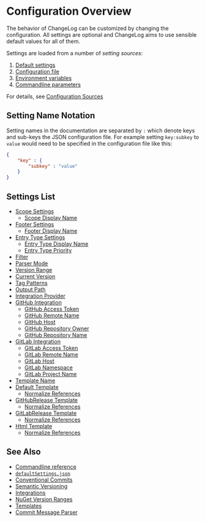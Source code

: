 # Configuration Overview

The behavior of ChangeLog can be customized by changing the configuration.
All settings are optional and ChangeLog aims to use sensible default values for all of them.

Settings are loaded from a number of *setting sources*:

1. [Default settings](./configuration/sources.md#default-settings)
2. [Configuration file](./configuration/sources.md#configuration-file)
3. [Environment variables](./configuration/sources.md#environment-variables)
4. [Commandline parameters](./configuration/sources.md#commandline-parameters)

For details, see [Configuration Sources](./configuration/sources.md)

## Setting Name Notation

Setting names in the documentation are separated by `:` which denote keys and sub-keys the JSON configuration file.
For example setting `key:subkey` to `value` would need to be specified in the configuration file like this:

```json
{
    "key" : {
        "subkey" : "value"
    }
}
```

## Settings List

- [Scope Settings](./configuration/settings/scopes.md)
  - [Scope Display Name](./configuration/settings/scopes.md#scope-display-name)
- [Footer Settings](./configuration/settings/footers.md)
  - [Footer Display Name](./configuration/settings/footers.md#footer-display-name)
- [Entry Type Settings](./configuration/settings/entry-types.md)
  - [Entry Type Display Name](./configuration/settings/entry-types.md#entry-type-display-name)
  - [Entry Type Priority](./configuration/settings/entry-types.md#entry-type-priority)
- [Filter](./configuration/settings/filter.md)
- [Parser Mode](./configuration/settings/parser-mode.md)
- [Version Range](./configuration/settings/version-range.md)
- [Current Version](./configuration/settings/current-version.md)
- [Tag Patterns](./configuration/settings/tag-patterns.md)
- [Output Path](./configuration/settings/output-path.md)
- [Integration Provider](./configuration/settings/integration-provider.md)
- [GitHub Integration](./configuration/settings/github-integration.md)
  - [GitHub Access Token](./configuration/settings/github-integration.md#github-access-token)
  - [GitHub Remote Name](./configuration/settings/github-integration.md#github-remote-name)
  - [GitHub Host](./configuration/settings/github-integration.md#github-host)
  - [GitHub Repository Owner](./configuration/settings/github-integration.md#github-repository-owner)
  - [GitHub Repository Name](./configuration/settings/github-integration.md#github-repository-name)
- [GitLab Integration](./configuration/settings/gitlab-integration.md)
  - [GitLab Access Token](./configuration/settings/gitlab-integration.md#gitlab-access-token)
  - [GitLab Remote Name](./configuration/settings/gitlab-integration.md#gitlab-remote-name)
  - [GitLab Host](./configuration/settings/gitlab-integration.md#gitlab-host)
  - [GitLab Namespace](./configuration/settings/gitlab-integration.md#gitlab-namespace)
  - [GitLab Project Name](./configuration/settings/gitlab-integration.md#gitlab-project-name)
- [Template Name](./configuration/settings/template-name.md)
- [Default Template](./configuration/settings/default-template.md)
  - [Normalize References](./configuration/settings/default-template.md#normalize-references)
- [GitHubRelease Template](./configuration/settings/githubrelease-template.md)
  - [Normalize References](./configuration/settings/githubrelease-template.md#normalize-references)
- [GitLabRelease Template](./configuration/settings/gitlabrelease-template.md)
  - [Normalize References](./configuration/settings/gitlabrelease-template.md#normalize-references)
- [Html Template](./configuration/settings/html-template.md)
  - [Normalize References](./configuration/settings/html-template.md#normalize-references)


## See Also

- [Commandline reference](./commandline-reference/index.md)
- [`defaultSettings.json`](../src/ChangeLog/configuration/defaultSettings.json)
- [Conventional Commits](https://www.conventionalcommits.org/)
- [Semantic Versioning](https://semver.org/)
- [Integrations](./integrations.md)
- [NuGet Version Ranges](https://docs.microsoft.com/en-us/nuget/concepts/package-versioning#version-ranges)
- [Templates](./templates/README.md)
- [Commit Message Parser](./commit-message-parser.md)

